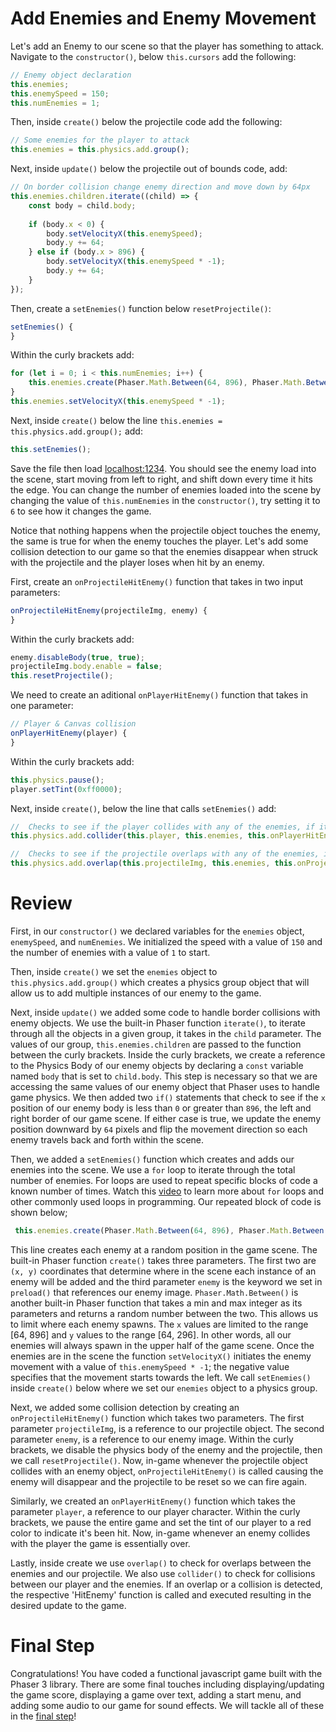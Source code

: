# Add Enemies and Enemy Movement

Let's add an Enemy to our scene so that the player has something to attack. Navigate to the `constructor()`, below `this.cursors` add the following:

```js
// Enemy object declaration
this.enemies;
this.enemySpeed = 150;
this.numEnemies = 1;
```

Then, inside `create()` below the projectile code add the following:

```js
// Some enemies for the player to attack
this.enemies = this.physics.add.group();
```

Next, inside `update()` below the projectile out of bounds code, add:

```js
// On border collision change enemy direction and move down by 64px
this.enemies.children.iterate((child) => {
    const body = child.body;
            
    if (body.x < 0) {
        body.setVelocityX(this.enemySpeed);
        body.y += 64;
    } else if (body.x > 896) {
        body.setVelocityX(this.enemySpeed * -1);
        body.y += 64;
    }
});
```

Then, create a `setEnemies()` function below `resetProjectile()`:

```js
setEnemies() {
}
```

Within the curly brackets add:

```js
for (let i = 0; i < this.numEnemies; i++) {
    this.enemies.create(Phaser.Math.Between(64, 896), Phaser.Math.Between(64, 296), 'enemy');
}
this.enemies.setVelocityX(this.enemySpeed * -1);
```

Next, inside `create()` below the line `this.enemies = this.physics.add.group();` add:

```js
this.setEnemies();
```

Save the file then load [localhost:1234](http://localhost:1234). You should see the enemy load into the scene, start moving from left to right, and shift down every time it hits the edge. You can change the number of enemies loaded into the scene by changing the value of `this.numEnemies` in the `constructor()`, try setting it to `6` to see how it changes the game.

Notice that nothing happens when the projectile object touches the enemy, the same is true for when the enemy touches the player. Let's add some collision detection to our game so that the enemies disappear when struck with the projectile and the player loses when hit by an enemy.

First, create an `onProjectileHitEnemy()` function that takes in two input parameters:

```js
onProjectileHitEnemy(projectileImg, enemy) {
}
```

Within the curly brackets add:

```js
enemy.disableBody(true, true);
projectileImg.body.enable = false;
this.resetProjectile();
```

We need to create an aditional `onPlayerHitEnemy()` function that takes in one parameter:

```js
// Player & Canvas collision
onPlayerHitEnemy(player) {
}
```

Within the curly brackets add:

```js
this.physics.pause();
player.setTint(0xff0000);
```

Next, inside `create()`, below the line that calls `setEnemies()` add:

```js
//  Checks to see if the player collides with any of the enemies, if it does call the onPlayerHitEnemy function
this.physics.add.collider(this.player, this.enemies, this.onPlayerHitEnemy, null, this);

//  Checks to see if the projectile overlaps with any of the enemies, if so call the onProjectileHitEnemy function
this.physics.add.overlap(this.projectileImg, this.enemies, this.onProjectileHitEnemy, null, this); 
```

# Review

First, in our `constructor()` we declared variables for the `enemies` object, `enemySpeed`, and `numEnemies`. We initialized the speed with a value of `150` and the number of enemies with a value of `1` to start.

Then, inside `create()` we set the `enemies` object to `this.physics.add.group()` which creates a physics group object that will allow us to add multiple instances of our enemy to the game. 

Next, inside `update()` we added some code to handle border collisions with enemy objects. We use the built-in Phaser function `iterate()`, to iterate through all the objects in a given group, it takes in the `child` parameter. The values of our group, `this.enemies.children` are passed to the function between the curly brackets. Inside the curly brackets, we create a reference to the Physics Body of our enemy objects by declaring a `const` variable named `body` that is set to `child.body`. This step is necessary so that we are accessing the same values of our enemy object that Phaser uses to handle game physics. We then added two `if()` statements that check to see if the `x` position of our enemy body is less than `0` or greater than `896`, the left and right border of our game scene. If either case is true, we update the enemy position downward by `64` pixels and flip the movement direction so each enemy travels back and forth within the scene.

Then, we added a `setEnemies()` function which creates and adds our enemies into the scene. We use a `for` loop to iterate through the total number of enemies. For loops are used to repeat specific blocks of code a known number of times. Watch this [video](https://www.youtube.com/watch?v=s9wW2PpJsmQ) to learn more about `for` loops and other commonly used loops in programming. Our repeated block of code is shown below;

```js
 this.enemies.create(Phaser.Math.Between(64, 896), Phaser.Math.Between(64, 296), 'enemy');
 ```

  This line creates each enemy at a random position in the game scene. The built-in Phaser function `create()` takes three parameters. The first two are `(x, y)` coordinates that determine where in the scene each instance of an enemy will be added and the third parameter `enemy` is the keyword we set in `preload()` that references our enemy image. `Phaser.Math.Between()` is another built-in Phaser function that takes a min and max integer as its parameters and returns a random number between the two. This allows us to limit where each enemy spawns. The `x` values are limited to the range [64, 896] and `y` values to the range [64, 296]. In other words, all our enemies will always spawn in the upper half of the game scene. Once the enemies are in the scene the function `setVelocityX()` initiates the enemy movement with a value of `this.enemySpeed * -1`; the negative value specifies that the movement starts towards the left. We call `setEnemies()` inside `create()` below where we set our `enemies` object to a physics group.

  Next, we added some collision detection by creating an `onProjectileHitEnemy()` function which takes two parameters. The first parameter `projectileImg`, is a reference to our projectile object. The second parameter `enemy`, is a reference to our enemy image. Within the curly brackets, we disable the physics body of the enemy and the projectile, then we call `resetProjectile()`. Now, in-game whenever the projectile object collides with an enemy object, `onProjectileHitEnemy()` is called causing the enemy will disappear and the projectile to be reset so we can fire again.

  Similarly, we created an `onPlayerHitEnemy()` function which takes the parameter `player`, a reference to our player character. Within the curly brackets, we pause the entire game and set the tint of our player to a red color to indicate it's been hit. Now, in-game whenever an enemy collides with the player the game is essentially over.

  Lastly, inside create we use `overlap()` to check for overlaps between the enemies and our projectile. We also use `collider()` to check for collisions between our player and the enemies. If an overlap or a collision is detected, the respective 'HitEnemy' function is called and executed resulting in the desired update to the game.

  # Final Step

  Congratulations! You have coded a functional javascript game built with the Phaser 3 library. There are some final touches including displaying/updating the game score, displaying a game over text, adding a start menu, and adding some audio to our game for sound effects. We will tackle all of these in the [final step](step11.md)!




